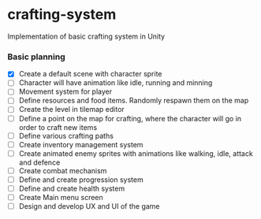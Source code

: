 # crafting-system
Implementation of basic crafting system in Unity

### Basic planning
- [x] Create a default scene with character sprite
- [ ] Character will have animation like idle, running and minning
- [ ] Movement system for player
- [ ] Define resources and food items. Randomly respawn them on the map
- [ ] Create the level in tilemap editor
- [ ] Define a point on the map for crafting, where the character will go in order to craft new items
- [ ] Define various crafting paths
- [ ] Create inventory management system
- [ ] Create animated enemy sprites with animations like walking, idle, attack and defence
- [ ] Create combat mechanism
- [ ] Define and create progression system
- [ ] Define and create health system
- [ ] Create Main menu screen
- [ ] Design and develop UX and UI of the game
